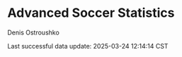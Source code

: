 # Advanced Soccer Statistics
Denis Ostroushko

<!-- gfm -->

Last successful data update: 2025-03-24 12:14:14 CST
